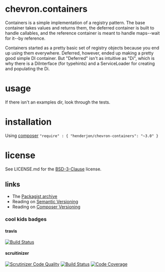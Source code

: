# chevron.containers

Containers is a simple implementation of a registry pattern. The
base container takes values and returns them, the deferred container is built
to handle callables, and the reference container is meant to handle maps--wait
for it--by reference.

Containers started as a pretty basic set of registry objects because you end up
using them everywhere. Deferred, however, ended up making a pretty good simple
DI container. But "Deferred" isn't as intuitive as "Di", which is why there is
a DiInterface (for typehints) and a ServiceLoader for creating and populating
the Di.

# usage

If there isn't an examples dir, look through the tests.

# installation

Using [composer](http://getcomposer.org/) `"require" : { "henderjon/chevron-containers": "~3.0" }`

# license

See LICENSE.md for the [BSD-3-Clause](http://opensource.org/licenses/BSD-3-Clause) license.

## links

  - The [Packagist archive](https://packagist.org/packages/henderjon/chevron-containers)
  - Reading on [Semantic Versioning](http://semver.org/)
  - Reading on [Composer Versioning](https://getcomposer.org/doc/01-basic-usage.md#package-versions)

### cool kids badges

#### travis

[![Build Status](https://travis-ci.org/henderjon/chevron.containers.svg?branch=master)](https://travis-ci.org/henderjon/chevron.containers)

#### scruitinizer

[![Scrutinizer Code Quality](https://scrutinizer-ci.com/g/henderjon/chevron.containers/badges/quality-score.png?b=master)](https://scrutinizer-ci.com/g/henderjon/chevron.containers/?branch=master)
[![Build Status](https://scrutinizer-ci.com/g/henderjon/chevron.containers/badges/build.png?b=master)](https://scrutinizer-ci.com/g/henderjon/chevron.containers/build-status/master)
[![Code Coverage](https://scrutinizer-ci.com/g/henderjon/chevron.containers/badges/coverage.png?b=master)](https://scrutinizer-ci.com/g/henderjon/chevron.containers/?branch=master)